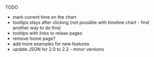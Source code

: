 TODO
- mark current time on the chart
- tooltips stays after clicking (not possible with timeline chart - find another way to do this)
- tooltips with links to relase pages
- remove home page?
- add more examples for new features
- update JSON for 2.0 to 2.2 - minor versions

